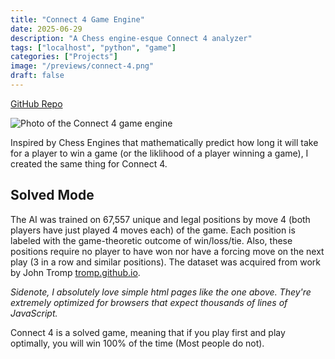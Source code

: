 ```yaml
---
title: "Connect 4 Game Engine"
date: 2025-06-29
description: "A Chess engine-esque Connect 4 analyzer"
tags: ["localhost", "python", "game"]
categories: ["Projects"]
image: "/previews/connect-4.png"
draft: false
---
```

[GitHub Repo](https://github.com/EricSpencer00/connect-4)

![Photo of the Connect 4 game engine](/previews/connect-4.png)

Inspired by Chess Engines that mathematically predict how long it will take for a player to win a game (or the liklihood of a player winning a game), I created the same thing for Connect 4. 

## Solved Mode

The AI was trained on 67,557 unique and legal positions by move 4 (both players have just played 4 moves each) of the game. Each position is labeled with the game-theoretic outcome of win/loss/tie. Also, these positions require no player to have won nor have a forcing move on the next play (3 in a row and similar positions). The dataset was acquired from work by John Tromp [tromp.github.io](https://tromp.github.io).

*Sidenote, I absolutely love simple html pages like the one above. 
They're extremely optimized for browsers that expect thousands of lines of JavaScript.*

Connect 4 is a solved game, meaning that if you play first and play optimally, you will win 100% of the time (Most people do not).

